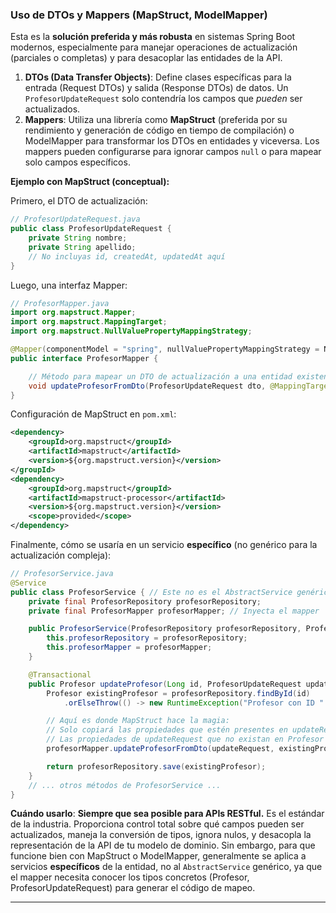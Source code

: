 ### Uso de DTOs y Mappers (MapStruct, ModelMapper)

Esta es la **solución preferida y más robusta** en sistemas Spring Boot modernos, especialmente para manejar operaciones de actualización (parciales o completas) y para desacoplar las entidades de la API.

1.  **DTOs (Data Transfer Objects)**: Define clases específicas para la entrada (Request DTOs) y salida (Response DTOs) de datos. Un `ProfesorUpdateRequest` solo contendría los campos que *pueden* ser actualizados.
2.  **Mappers**: Utiliza una librería como **MapStruct** (preferida por su rendimiento y generación de código en tiempo de compilación) o ModelMapper para transformar los DTOs en entidades y viceversa. Los mappers pueden configurarse para ignorar campos `null` o para mapear solo campos específicos.

**Ejemplo con MapStruct (conceptual):**

Primero, el DTO de actualización:

```java
// ProfesorUpdateRequest.java
public class ProfesorUpdateRequest {
    private String nombre;
    private String apellido;
    // No incluyas id, createdAt, updatedAt aquí
}
```

Luego, una interfaz Mapper:

```java
// ProfesorMapper.java
import org.mapstruct.Mapper;
import org.mapstruct.MappingTarget;
import org.mapstruct.NullValuePropertyMappingStrategy;

@Mapper(componentModel = "spring", nullValuePropertyMappingStrategy = NullValuePropertyMappingStrategy.IGNORE)
public interface ProfesorMapper {

    // Método para mapear un DTO de actualización a una entidad existente
    void updateProfesorFromDto(ProfesorUpdateRequest dto, @MappingTarget Profesor entity);
}
```

Configuración de MapStruct en `pom.xml`:

```xml
<dependency>
    <groupId>org.mapstruct</groupId>
    <artifactId>mapstruct</artifactId>
    <version>${org.mapstruct.version}</version>
</groupId>
<dependency>
    <groupId>org.mapstruct</groupId>
    <artifactId>mapstruct-processor</artifactId>
    <version>${org.mapstruct.version}</version>
    <scope>provided</scope>
</dependency>
```

Finalmente, cómo se usaría en un servicio **específico** (no genérico para la actualización compleja):

```java
// ProfesorService.java
@Service
public class ProfesorService { // Este no es el AbstractService genérico, es el específico
    private final ProfesorRepository profesorRepository;
    private final ProfesorMapper profesorMapper; // Inyecta el mapper

    public ProfesorService(ProfesorRepository profesorRepository, ProfesorMapper profesorMapper) {
        this.profesorRepository = profesorRepository;
        this.profesorMapper = profesorMapper;
    }

    @Transactional
    public Profesor updateProfesor(Long id, ProfesorUpdateRequest updateRequest) {
        Profesor existingProfesor = profesorRepository.findById(id)
            .orElseThrow(() -> new RuntimeException("Profesor con ID " + id + " no encontrado."));

        // Aquí es donde MapStruct hace la magia:
        // Solo copiará las propiedades que estén presentes en updateRequest y no sean null.
        // Las propiedades de updateRequest que no existan en Profesor o que sean null serán ignoradas.
        profesorMapper.updateProfesorFromDto(updateRequest, existingProfesor);

        return profesorRepository.save(existingProfesor);
    }
    // ... otros métodos de ProfesorService ...
}
```

**Cuándo usarlo**: **Siempre que sea posible para APIs RESTful.** Es el estándar de la industria. Proporciona control total sobre qué campos pueden ser actualizados, maneja la conversión de tipos, ignora nulos, y desacopla la representación de la API de tu modelo de dominio. Sin embargo, para que funcione bien con MapStruct o ModelMapper, generalmente se aplica a servicios **específicos** de la entidad, no al `AbstractService` genérico, ya que el mapper necesita conocer los tipos concretos (Profesor, ProfesorUpdateRequest) para generar el código de mapeo.

-----